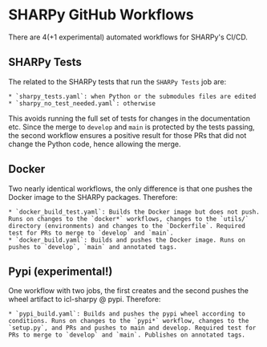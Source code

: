 # SHARPy GitHub Workflows

There are 4(+1 experimental) automated workflows for SHARPy's CI/CD.

## SHARPy Tests

The related to the SHARPy tests that run the `SHARPy Tests` job are:

    * `sharpy_tests.yaml`: when Python or the submodules files are edited
    * `sharpy_no_test_needed.yaml`: otherwise

This avoids running the full set of tests for changes in the documentation etc.
Since the merge to `develop` and `main` is protected by the tests passing, the 
second workflow ensures a positive result for those PRs that did not change the 
Python code, hence allowing the merge.

## Docker

Two nearly identical workflows, the only difference is that one pushes the Docker 
image to the SHARPy packages. Therefore:

    * `docker_build_test.yaml`: Builds the Docker image but does not push. Runs on changes to the `docker*` workflows, changes to the `utils/` directory (environments) and changes to the `Dockerfile`. Required test for PRs to merge to `develop` and `main`.
    * `docker_build.yaml`: Builds and pushes the Docker image. Runs on pushes to `develop`, `main` and annotated tags.

## Pypi (experimental!)

One workflow with two jobs, the first creates and the second pushes the wheel 
artifact to icl-sharpy @ pypi. Therefore:

    * `pypi_build.yaml`: Builds and pushes the pypi wheel according to conditions. Runs on changes to the `pypi*` workflow, changes to the `setup.py`, and PRs and pushes to main and develop. Required test for PRs to merge to `develop` and `main`. Publishes on annotated tags.    
